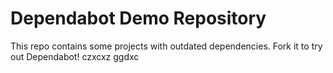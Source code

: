 # Dependabot Demo Repository

This repo contains some projects with outdated dependencies. Fork it to try out
Dependabot!
czxcxz
ggdxc
